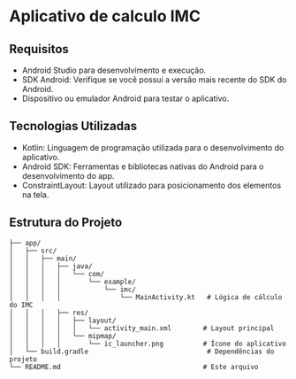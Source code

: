 # Aplicativo de calculo IMC

## Requisitos
- Android Studio para desenvolvimento e execução.
- SDK Android: Verifique se você possui a versão mais recente do SDK do Android.
- Dispositivo ou emulador Android para testar o aplicativo.

## Tecnologias Utilizadas
- Kotlin: Linguagem de programação utilizada para o desenvolvimento do aplicativo.
- Android SDK: Ferramentas e bibliotecas nativas do Android para o desenvolvimento do app.
- ConstraintLayout: Layout utilizado para posicionamento dos elementos na tela.

## Estrutura do Projeto
```
├── app/
│   ├── src/
│   │   ├── main/
│   │   │   ├── java/
│   │   │   │   └── com/
│   │   │   │       └── example/
│   │   │   │           └── imc/
│   │   │   │               └── MainActivity.kt   # Lógica de cálculo do IMC
│   │   │   ├── res/
│   │   │   │   ├── layout/
│   │   │   │   │   └── activity_main.xml        # Layout principal
│   │   │   │   └── mipmap/
│   │   │   │       └── ic_launcher.png          # Ícone do aplicativo
│   └── build.gradle                              # Dependências do projeto
└── README.md                                    # Este arquivo

```
